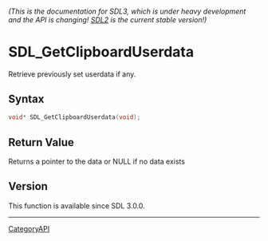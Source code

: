 ###### (This is the documentation for SDL3, which is under heavy development and the API is changing! [SDL2](https://wiki.libsdl.org/SDL2/) is the current stable version!)
# SDL_GetClipboardUserdata

Retrieve previously set userdata if any.

## Syntax

```c
void* SDL_GetClipboardUserdata(void);

```

## Return Value

Returns a pointer to the data or NULL if no data exists

## Version

This function is available since SDL 3.0.0.

----
[CategoryAPI](CategoryAPI)

